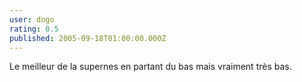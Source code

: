 ```yaml
---
user: dogo
rating: 0.5
published: 2005-09-18T01:00:00.000Z
---
```

Le meilleur de la supernes en partant du bas mais vraiment très bas.